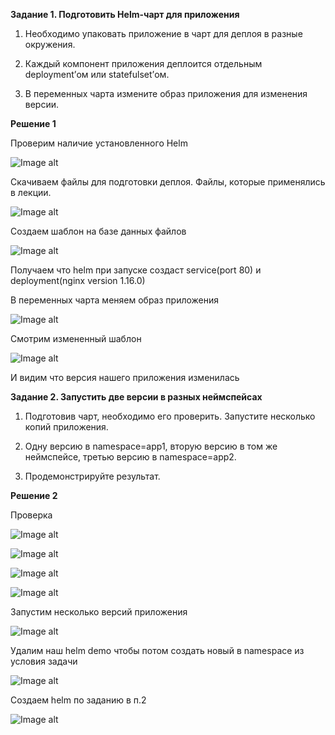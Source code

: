 **Задание 1. Подготовить Helm-чарт для приложения**

1. Необходимо упаковать приложение в чарт для деплоя в разные окружения.

2. Каждый компонент приложения деплоится отдельным deployment’ом или statefulset’ом.

3. В переменных чарта измените образ приложения для изменения версии.



**Решение 1**

Проверим наличие установленного Helm

![Image alt](https://github.com/mezhibo/kubernetes10/blob/4f73f36999141cd2e22341397543bf5aefc72c59/IMG/1.jpg)


Скачиваем файлы для подготовки деплоя. Файлы, которые применялись в лекции.



![Image alt](https://github.com/mezhibo/kubernetes10/blob/4f73f36999141cd2e22341397543bf5aefc72c59/IMG/2.jpg)


Создаем шаблон на базе данных файлов


![Image alt](https://github.com/mezhibo/kubernetes10/blob/4f73f36999141cd2e22341397543bf5aefc72c59/IMG/3.jpg)



Получаем что helm при запуске создаст service(port 80) и deployment(nginx version 1.16.0)

В переменных чарта меняем образ приложения


![Image alt](https://github.com/mezhibo/kubernetes10/blob/4f73f36999141cd2e22341397543bf5aefc72c59/IMG/4.jpg)


Смотрим измененный шаблон


![Image alt](https://github.com/mezhibo/kubernetes10/blob/4f73f36999141cd2e22341397543bf5aefc72c59/IMG/5.jpg)


И видим что версия нашего приложения изменилась




**Задание 2. Запустить две версии в разных неймспейсах**

1. Подготовив чарт, необходимо его проверить. Запуститe несколько копий приложения.

2. Одну версию в namespace=app1, вторую версию в том же неймспейсе, третью версию в namespace=app2.

3. Продемонстрируйте результат.




**Решение 2**


Проверка


![Image alt](https://github.com/mezhibo/kubernetes10/blob/b11a524751fc3f8ca045e25569e11f0cee48b61a/IMG/6.jpg)


![Image alt](https://github.com/mezhibo/kubernetes10/blob/b11a524751fc3f8ca045e25569e11f0cee48b61a/IMG/7.jpg)


![Image alt](https://github.com/mezhibo/kubernetes10/blob/b11a524751fc3f8ca045e25569e11f0cee48b61a/IMG/8.jpg)


![Image alt](https://github.com/mezhibo/kubernetes10/blob/0ebbb2c6f1801e9684d26cf54da03ce20596853e/IMG/9.jpg)


Запустим несколько версий приложения

![Image alt](https://github.com/mezhibo/kubernetes10/blob/0ebbb2c6f1801e9684d26cf54da03ce20596853e/IMG/10.jpg)


Удалим наш helm demo чтобы потом создать новый в namespace из условия задачи


![Image alt](https://github.com/mezhibo/kubernetes10/blob/0ebbb2c6f1801e9684d26cf54da03ce20596853e/IMG/11.jpg)


Создаем helm по заданию в п.2


![Image alt](https://github.com/mezhibo/kubernetes10/blob/0ebbb2c6f1801e9684d26cf54da03ce20596853e/IMG/12.jpg)





